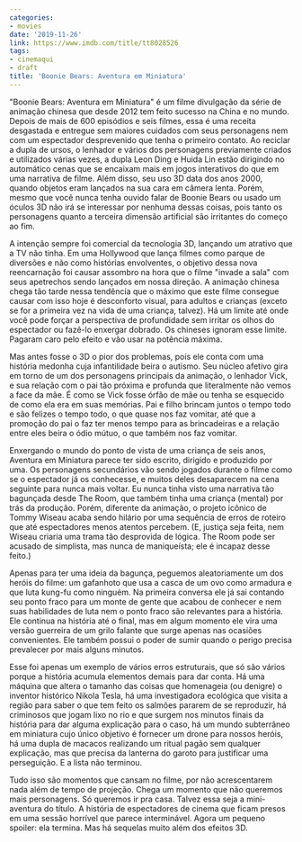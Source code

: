 ```yaml
---
categories:
- movies
date: '2019-11-26'
link: https://www.imdb.com/title/tt8028526
tags:
- cinemaqui
- draft
title: 'Boonie Bears: Aventura em Miniatura'
---
```


"Boonie Bears: Aventura em Miniatura" é um filme divulgação da série de animação chinesa que desde 2012 tem feito sucesso na China e no mundo. Depois de mais de 600 episódios e seis filmes, essa é uma receita desgastada e entregue sem maiores cuidados com seus personagens nem com um espectador desprevenido que tenha o primeiro contato. Ao reciclar a dupla de ursos, o lenhador e vários dos personagens previamente criados e utilizados várias vezes, a dupla Leon Ding e Huida Lin estão dirigindo no automático cenas que se encaixam mais em jogos interativos do que em uma narrativa de filme. Além disso, seu uso 3D data dos anos 2000, quando objetos eram lançados na sua cara em câmera lenta. Porém, mesmo que você nunca tenha ouvido falar de Boonie Bears ou usado um óculos 3D não irá se interessar por nenhuma dessas coisas, pois tanto os personagens quanto a terceira dimensão artificial são irritantes do começo ao fim.

A intenção sempre foi comercial da tecnologia 3D, lançando um atrativo que a TV não tinha. Em uma Hollywood que lança filmes como parque de diversões e não como histórias envolventes, o objetivo dessa nova reencarnação foi causar assombro na hora que o filme "invade a sala" com seus apetrechos sendo lançados em nossa direção. A animação chinesa chega tão tarde nessa tendência que o máximo que este filme consegue causar com isso hoje é desconforto visual, para adultos e crianças (exceto se for a primeira vez na vida de uma criança, talvez). Há um limite até onde você pode forçar a perspectiva de profundidade sem irritar os olhos do espectador ou fazê-lo enxergar dobrado. Os chineses ignoram esse limite. Pagaram caro pelo efeito e vão usar na potência máxima.

Mas antes fosse o 3D o pior dos problemas, pois ele conta com uma história medonha cuja infantilidade beira o autismo. Seu núcleo afetivo gira em torno de um dos personagens principais da animação, o lenhador Vick, e sua relação com o pai tão próxima e profunda que literalmente não vemos a face da mãe. É como se Vick fosse órfão de mãe ou tenha se esquecido de como ela era em suas memórias. Pai e filho brincam juntos o tempo todo e são felizes o tempo todo, o que quase nos faz vomitar, até que a promoção do pai o faz ter menos tempo para as brincadeiras e a relação entre eles beira o ódio mútuo, o que também nos faz vomitar.

Enxergando o mundo do ponto de vista de uma criança de seis anos, Aventura em Miniatura parece ter sido escrito, dirigido e produzido por uma. Os personagens secundários vão sendo jogados durante o filme como se o espectador já os conhecesse, e muitos deles desaparecem na cena seguinte para nunca mais voltar. Eu nunca tinha visto uma narrativa tão bagunçada desde The Room, que também tinha uma criança (mental) por trás da produção. Porém, diferente da animação, o projeto icônico de Tommy Wiseau acaba sendo hilário por uma sequência de erros de roteiro que até espectadores menos atentos percebem. (E, justiça seja feita, nem Wiseau criaria uma trama tão desprovida de lógica. The Room pode ser acusado de simplista, mas nunca de maniqueísta; ele é incapaz desse feito.)

Apenas para ter uma ideia da bagunça, peguemos aleatoriamente um dos heróis do filme: um gafanhoto que usa a casca de um ovo como armadura e que luta kung-fu como ninguém. Na primeira conversa ele já sai contando seu ponto fraco para um monte de gente que acabou de conhecer e nem suas habilidades de luta nem o ponto fraco são relevantes para a história. Ele continua na história até o final, mas em algum momento ele vira uma versão guerreira de um grilo falante que surge apenas nas ocasiões convenientes. Ele também possui o poder de sumir quando o perigo precisa prevalecer por mais alguns minutos.

Esse foi apenas um exemplo de vários erros estruturais, que só são vários porque a história acumula elementos demais para dar conta. Há uma máquina que altera o tamanho das coisas que homenageia (ou denigre) o inventor histórico Nikola Tesla, há uma investigadora ecológica que visita a região para saber o que tem feito os salmões pararem de se reproduzir, há criminosos que jogam lixo no rio e que surgem nos minutos finais da história para dar alguma explicação para o caso, há um mundo subterrâneo em miniatura cujo único objetivo é fornecer um drone para nossos heróis, há uma dupla de macacos realizando um ritual pagão sem qualquer explicação, mas que precisa da lanterna do garoto para justificar uma perseguição. E a lista não terminou.

Tudo isso são momentos que cansam no filme, por não acrescentarem nada além de tempo de projeção. Chega um momento que não queremos mais personagens. Só queremos ir pra casa. Talvez essa seja a mini-aventura do título. A história de espectadores de cinema que ficam presos em uma sessão horrível que parece interminável. Agora um pequeno spoiler: ela termina. Mas há sequelas muito além dos efeitos 3D.